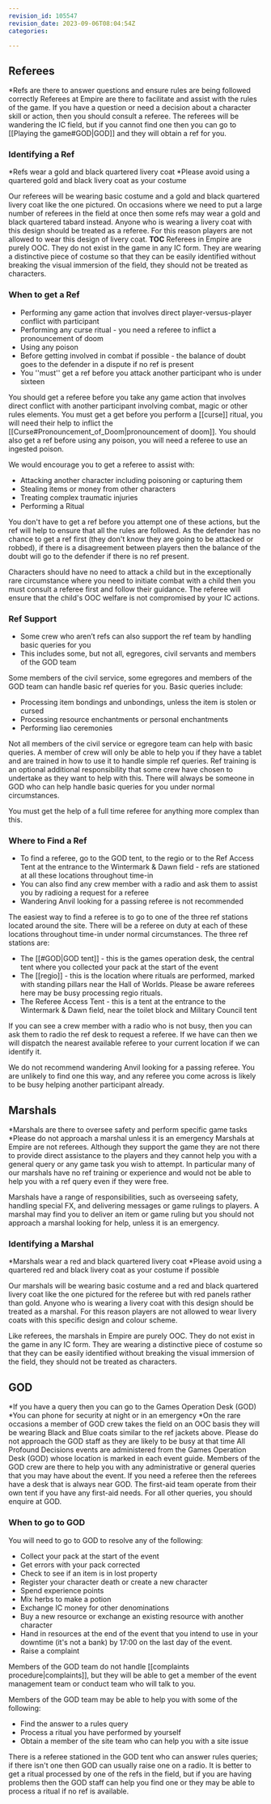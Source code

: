 ```yaml
---
revision_id: 105547
revision_date: 2023-09-06T08:04:54Z
categories:

---
```



## Referees
*Refs are there to answer questions and ensure rules are being followed correctly
Referees at Empire are there to facilitate and assist with the rules of the game. If you have a question or need a decision about a character skill or action, then you should consult a referee. The referees will be wandering the IC field, but if you cannot find one then you can go to [[Playing the game#GOD|GOD]] and they will obtain a ref for you.

### Identifying a Ref
*Refs wear a gold and black quartered livery coat
*Please avoid using a quartered gold and black livery coat as your costume

Our referees will be wearing basic costume and a gold and black quartered livery coat like the one pictured. On occasions where we need to put a large number of referees in the field at once then some refs may wear a gold and black quartered tabard instead. Anyone who is wearing a livery coat with this design should be treated as a referee. For this reason players are not allowed to wear this design of livery coat.
__TOC__
Referees in Empire are purely OOC. They do not exist in the game in any IC form. They are wearing a distinctive piece of costume so that they can be easily identified without breaking the visual immersion of the field, they should not be treated as characters.

### When to get a Ref
* Performing any game action that involves direct player-versus-player conflict with participant
* Performing any curse ritual - you need a referee to inflict a pronouncement of doom
* Using any poison
* Before getting involved in combat if possible - the balance of doubt goes to the defender in a dispute if no ref is present
* You ''must'' get a ref before you attack another participant who is under sixteen

You should get a referee before you take any game action that involves direct conflict with another participant involving combat, magic or other rules elements. You must get a get before you perform a [[curse]] ritual, you will need their help to inflict the [[Curse#Pronouncement_of_Doom|pronouncement of doom]]. You should also get a ref before using any poison, you will need a referee to use an ingested poison.

We would encourage you to get a referee to assist with:

* Attacking another character including poisoning or capturing them
* Stealing items or money from other characters
* Treating complex traumatic injuries
* Performing a Ritual

You don't have to get a ref before you attempt one of these actions, but the ref will help to ensure that all the rules are followed. As the defender has no chance to get a ref first (they don't know they are going to be attacked or robbed), if there is a disagreement between players then the balance of the doubt will go to the defender if there is no ref present.

Characters should have no need to attack a child but in the exceptionally rare circumstance where you need to initiate combat with a child then you must consult a referee first and follow their guidance. The referee will ensure that the child's OOC welfare is not compromised by your IC actions.

### Ref Support
* Some crew who aren’t refs can also support the ref team by handling basic queries for you
* This includes some, but not all, egregores, civil servants and members of the GOD team

Some members of the civil service, some egregores and members of the GOD team can handle basic ref queries for you. Basic queries include:

* Processing item bondings and unbondings, unless the item is stolen or cursed
* Processing resource enchantments or personal enchantments
* Performing liao ceremonies

Not all members of the civil service or egregore team can help with basic queries. A member of crew will only be able to help you if they have a tablet and are trained in how to use it to handle simple ref queries. Ref training is an optional additional responsibility that some crew have chosen to undertake as they want to help with this. There will always be someone in GOD who can help handle basic queries for you under normal circumstances.

You must get the help of a full time referee for anything more complex than this.

### Where to Find a Ref
* To find a referee, go to the GOD tent, to the regio or to the Ref Access Tent at the entrance to the Wintermark & Dawn field - refs are stationed at all these locations throughout time-in
* You can also find any crew member with a radio and ask them to assist you by radioing a request for a referee
* Wandering Anvil looking for a passing referee is not recommended

The easiest way to find a referee is to go to one of the three ref stations located around the site. There will be a referee on duty at each of these locations throughout time-in under normal circumstances. The three ref stations are:

* The [[#GOD|GOD tent]] - this is the games operation desk, the central tent where you collected your pack at the start of the event
* The [[regio]] - this is the location where rituals are performed, marked with standing pillars near the Hall of Worlds. Please be aware referees here may be busy processing regio rituals.
* The Referee Access Tent - this is a tent at the entrance to the Wintermark & Dawn field, near the toilet block and Military Council tent

If you can see a crew member with a radio who is not busy, then you can ask them to radio the ref desk to request a referee. If we have can then we will dispatch the nearest available referee to your current location if we can identify it.

We do not recommend wandering Anvil looking for a passing referee. You are unlikely to find one this way, and any referee you come across is likely to be busy helping another participant already.

## Marshals
*Marshals are there to oversee safety and perform specific game tasks
*Please do not approach a marshal unless it is an emergency
Marshals at Empire are not referees. Although they support the game they are not there to provide direct assistance to the players and they cannot help you with a general query or any game task you wish to attempt. In particular many of our marshals have no ref training or experience and would not be able to help you with a ref query even if they were free.

Marshals have a range of responsibilities, such as overseeing safety, handling special FX, and delivering messages or game rulings to players. A marshal may find you to deliver an item or game ruling but you should not approach a marshal looking for help, unless it is an emergency.

### Identifying a Marshal
*Marshals wear a red and black quartered livery coat
*Please avoid using a quartered red and black livery coat as your costume if possible

Our marshals will be wearing basic costume and a red and black quartered livery coat like the one pictured for the referee but with red panels rather than gold. Anyone who is wearing a livery coat with this design should be treated as a marshal. For this reason players are not allowed to wear livery coats with this specific design and colour scheme.

Like referees, the marshals in Empire are purely OOC. They do not exist in the game in any IC form. They are wearing a distinctive piece of costume so that they can be easily identified without breaking the visual immersion of the field, they should not be treated as characters.

## GOD
*If you have a query then you can go to the Games Operation Desk (GOD)
*You can phone for security at night or in an emergency
*On the rare occasions a member of GOD crew takes the field on an OOC basis they will be wearing Black and Blue coats similar to the ref jackets above. Please do not approach the GOD staff as they are likely to be busy at that time
All Profound Decisions events are administered from the Games Operation Desk (GOD) whose location is marked in each event guide. Members of the GOD crew are there to help you with any administrative or general queries that you may have about the event.
If you need a referee then the referees have a desk that is always near GOD. The first-aid team operate from their own tent if you have any first-aid needs. For all other queries, you should enquire at GOD.

### When to go to GOD
You will need to go to GOD to resolve any of the following:
* Collect your pack at the start of the event
* Get errors with your pack corrected
* Check to see if an item is in lost property
* Register your character death or create a new character
* Spend experience points
* Mix herbs to make a potion
* Exchange IC money for other denominations
* Buy a new resource or exchange an existing resource with another character
* Hand in resources at the end of the event that you intend to use in your downtime (it's not a bank) by 17:00 on the last day of the event.
* Raise a complaint

Members of the GOD team do not handle [[complaints procedure|complaints]], but they will be able to get a member of the event management team or conduct team who will talk to you.

Members of the GOD team may be able to help you with some of the following:

* Find the answer to a rules query
* Process a ritual you have performed by yourself
* Obtain a member of the site team who can help you with a site issue

There is a referee stationed in the GOD tent who can answer rules queries; if there isn't one then GOD can usually raise one on a radio. It is better to get a ritual processed by one of the refs in the field, but if you are having problems then the GOD staff can help you find one or they may be able to process a ritual if no ref is available.

